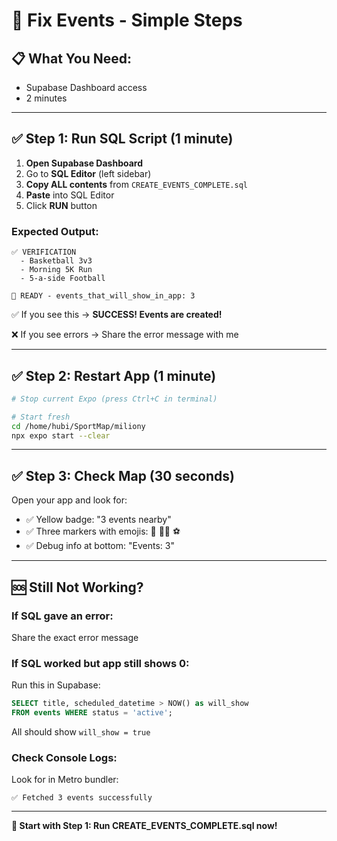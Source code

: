 # 🚀 Fix Events - Simple Steps

## 📋 **What You Need:**
- Supabase Dashboard access
- 2 minutes

---

## ✅ **Step 1: Run SQL Script** (1 minute)

1. **Open Supabase Dashboard**
2. Go to **SQL Editor** (left sidebar)
3. **Copy ALL contents** from `CREATE_EVENTS_COMPLETE.sql`
4. **Paste** into SQL Editor
5. Click **RUN** button

### **Expected Output:**
```
✅ VERIFICATION
  - Basketball 3v3
  - Morning 5K Run  
  - 5-a-side Football

🎉 READY - events_that_will_show_in_app: 3
```

✅ If you see this → **SUCCESS! Events are created!**

❌ If you see errors → Share the error message with me

---

## ✅ **Step 2: Restart App** (1 minute)

```bash
# Stop current Expo (press Ctrl+C in terminal)

# Start fresh
cd /home/hubi/SportMap/miliony
npx expo start --clear
```

---

## ✅ **Step 3: Check Map** (30 seconds)

Open your app and look for:
- ✅ Yellow badge: "3 events nearby"
- ✅ Three markers with emojis: 🏀 🏃‍♂️ ⚽
- ✅ Debug info at bottom: "Events: 3"

---

## 🆘 **Still Not Working?**

### **If SQL gave an error:**
Share the exact error message

### **If SQL worked but app still shows 0:**
Run this in Supabase:
```sql
SELECT title, scheduled_datetime > NOW() as will_show
FROM events WHERE status = 'active';
```

All should show `will_show = true`

### **Check Console Logs:**
Look for in Metro bundler:
```
✅ Fetched 3 events successfully
```

---

**🚀 Start with Step 1: Run CREATE_EVENTS_COMPLETE.sql now!**

